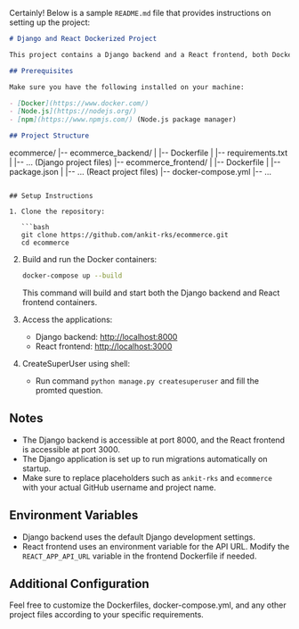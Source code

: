 Certainly! Below is a sample `README.md` file that provides instructions on setting up the project:

```markdown
# Django and React Dockerized Project

This project contains a Django backend and a React frontend, both Dockerized and designed to work together. Follow the instructions below to set up and run the project.

## Prerequisites

Make sure you have the following installed on your machine:

- [Docker](https://www.docker.com/)
- [Node.js](https://nodejs.org/)
- [npm](https://www.npmjs.com/) (Node.js package manager)

## Project Structure

```
ecommerce/
|-- ecommerce_backend/
|   |-- Dockerfile
|   |-- requirements.txt
|   |-- ... (Django project files)
|-- ecommerce_frontend/
|   |-- Dockerfile
|   |-- package.json
|   |-- ... (React project files)
|-- docker-compose.yml
|-- ...
```

## Setup Instructions

1. Clone the repository:

   ```bash
   git clone https://github.com/ankit-rks/ecommerce.git
   cd ecommerce
   ```

2. Build and run the Docker containers:

   ```bash
   docker-compose up --build
   ```

   This command will build and start both the Django backend and React frontend containers.

3. Access the applications:

   - Django backend: [http://localhost:8000](http://localhost:8000)
   - React frontend: [http://localhost:3000](http://localhost:3000)

4. CreateSuperUser using shell:

   - Run command `python manage.py createsuperuser` and fill the promted question.

## Notes

- The Django backend is accessible at port 8000, and the React frontend is accessible at port 3000.
- The Django application is set up to run migrations automatically on startup.
- Make sure to replace placeholders such as `ankit-rks` and `ecommerce` with your actual GitHub username and project name.

## Environment Variables

- Django backend uses the default Django development settings.
- React frontend uses an environment variable for the API URL. Modify the `REACT_APP_API_URL` variable in the frontend Dockerfile if needed.

## Additional Configuration

Feel free to customize the Dockerfiles, docker-compose.yml, and any other project files according to your specific requirements.

```

